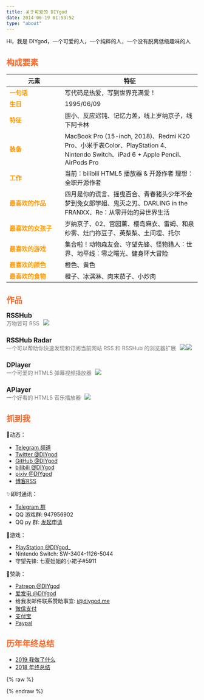 ```yaml
---
title: 关于可爱的 DIYgod
date: 2014-06-19 01:53:52
type: "about"
---
```


Hi，我是 DIYgod，一个可爱的人，一个纯粹的人，一个没有脱离低级趣味的人

## 构成要素

| 元素 | 特征 |
| ----| ---- |
| 一句话 | 写代码是热爱，写到世界充满爱！ |
| 生日 | 1995/06/09 |
| 特征 | 胆小、反应迟钝、记忆力差，线上岁纳京子，线下阿卡林 |
| 装备 | MacBook Pro (15-inch, 2018)、Redmi K20 Pro、小米手表Color、PlayStation 4、Nintendo Switch、iPad 6 + Apple Pencil、AirPods Pro |
| 工作 | 当前：bilibili HTML5 播放器 & 开源作者 理想：全职开源作者 |
| 最喜欢的作品 | 四月是你的谎言、摇曳百合、青春猪头少年不会梦到兔女郎学姐、鬼灭之刃、DARLING in the FRANXX、Re：从零开始的异世界生活 |
| 最喜欢的女孩子 | 岁纳京子、02、宫园薰、樱岛麻衣、雷姆、和泉纱雾、灶门祢豆子、英梨梨、土间埋、托尔 |
| 最喜欢的游戏 | 集合啦！动物森友会、守望先锋、怪物猎人：世界、地平线：零之曙光、健身环大冒险 |
| 最喜欢的颜色 | 橙色、黄色 |
| 最喜欢的食物 | 橙子、冰淇淋、肉末茄子、小炒肉 |

## 作品

<div class="work">
    <div class="work-title">RSSHub <a href="https://docs.rsshub.app/"><i class="fas fa-link"></i></a><a href="https://github.com/DIYgod/RSSHub"><i class="fab fa-github"></i></a></div>
    <div class="work-desc">万物皆可 RSS<img src="https://img.shields.io/github/stars/DIYgod/RSSHub?style=flat-square&color=4c1"></div>
</div>
<div class="work">
    <div class="work-title">RSSHub Radar <a href="https://github.com/DIYgod/RSSHub-Radar"><i class="fab fa-github"></i></a></div>
    <div class="work-desc">一个可以帮助你快速发现和订阅当前网站 RSS 和 RSSHub 的浏览器扩展<img src="https://img.shields.io/github/stars/DIYgod/RSSHub-Radar?style=flat-square&color=4c1"><img src="https://img.shields.io/chrome-web-store/users/kefjpfngnndepjbopdmoebkipbgkggaa.svg?style=flat-square"></div>
</div>
<div class="work">
    <div class="work-title">DPlayer <a href="https://dplayer.js.org/"><i class="fas fa-link"></i></a><a href="https://github.com/MoePlayer/DPlayer"><i class="fab fa-github"></i></a></div>
    <div class="work-desc">一个可爱的 HTML5 弹幕视频播放器<img src="https://img.shields.io/github/stars/MoePlayer/DPlayer?style=flat-square&color=4c1"></div>
</div>
</div>
<div class="work">
    <div class="work-title">APlayer <a href="https://aplayer.js.org/"><i class="fas fa-link"></i></a><a href="https://github.com/MoePlayer/APlayer"><i class="fab fa-github"></i></a></div>
    <div class="work-desc">一个好看的 HTML5 音乐播放器<img src="https://img.shields.io/github/stars/MoePlayer/APlayer?style=flat-square&color=4c1"></div>
</div>

## 抓到我

🍃动态：

- [Telegram 频道](https://t.me/awesomeDIYgod)
- [Twitter @DIYgod](https://twitter.com/DIYgod)
- [GitHub @DIYgod](https://github.com/DIYgod)
- [bilibili @DIYgod](https://space.bilibili.com/2267573)
- [pixiv @DIYgod](https://www.pixiv.net/users/15288095)
- [博客RSS](/atom.xml)

✨即时通讯：

- [Telegram 群](https://t.me/prpr233)
- QQ 游戏群: 947956902
- QQ py 群: [发起申请](https://wj.qq.com/s2/3318631/2970)

🎡游戏：

- [PlayStation @DIYgod_](https://psnprofiles.com/DIYgod_)
- Nintendo Switch: SW-3404-1126-5044
- 守望先锋: 七夏姐姐的小裙子#5911

🍭赞助：

- [Patreon @DIYgod](https://www.patreon.com/DIYgod)
- [爱发电 @DIYgod](https://afdian.net/@diygod)
- 给我发邮件联系赞助事宜: i@diygod.me
- [微信支付](https://i.loli.net/2019/03/23/5c950ebbc373e.png)
- [支付宝](https://i.loli.net/2019/03/23/5c950ebbc980e.png)
- [Paypal](https://www.paypal.me/DIYgod)

## 历年年终总结

- [2019 我做了什么](/2019)
- [2018 年终总结](/2018)

{% raw %}
<style>
.post-body thead {
    display: none;
}

td:first-child {
    width: 130px;
    font-weight: bold;
    color: #ff9800;
}

h2 {
    color: #fc6423;
}

.work {
    margin-bottom: 25px;
}

.work-title {
    font-size: 17px;
    font-weight: bold;
}

.work-title a {
    margin-left: 5px;
    font-size: 14px;
    color: #777;
}

.work-desc {
    color: #777;
}

.work-desc img {
    display: inline;
    vertical-align: top;
}

.work-desc img:first-child {
    display: inline;
    vertical-align: top;
    margin-left: 10px !important;
}
</style>
{% endraw %}